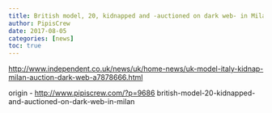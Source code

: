 ```yaml
---
title: British model, 20, kidnapped and -auctioned on dark web- in Milan
author: PipisCrew
date: 2017-08-05
categories: [news]
toc: true
---
```


http://www.independent.co.uk/news/uk/home-news/uk-model-italy-kidnap-milan-auction-dark-web-a7878666.html

origin - http://www.pipiscrew.com/?p=9686 british-model-20-kidnapped-and-auctioned-on-dark-web-in-milan